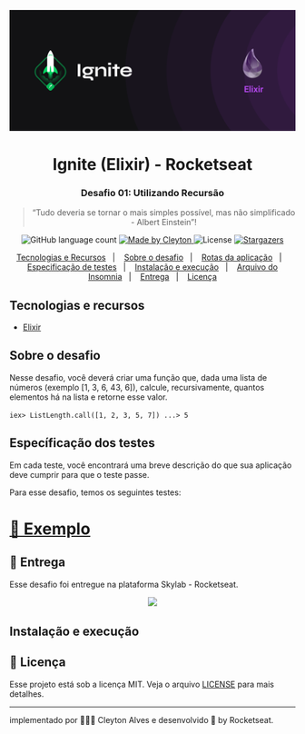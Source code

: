 
<p align="center">
  <img  src="./assets/cover-elixir.png">
</p>

<h1 align="center">
  Ignite (Elixir) - Rocketseat
</h1>

<h3 align="center">
  Desafio 01: Utilizando Recursão
</h3>

<blockquote align="center">“Tudo deveria se tornar o mais simples possível, mas não simplificado - Albert Einstein”!</blockquote>

<p align="center">
  <img alt="GitHub language count" src="https://img.shields.io/github/languages/count/cleyton1986/rocketseat-ignite-elixir-desafio01-using-recursion?color=%2304D361">

  <a href="https://www.linkedin.com/in/cleytonalves">
    <img alt="Made by Cleyton" src="https://img.shields.io/badge/Made%20by-Cleyton_Alves-Alves%2304D361">
  </a>

  <img alt="License" src="https://img.shields.io/badge/license-MIT-%2304D361">

  <a href="https://github.com/cleyton1986/rocketseat-ignite-elixir-desafio01-using-recursion/stargazers">
    <img alt="Stargazers" src="https://img.shields.io/github/stars/cleyton1986/rocketseat-ignite-elixir-desafio01-using-recursion?style=social">
  </a>
</p>

<p align="center">
  <a href="#tecnologias-e-recursos">Tecnologias e Recursos</a>&nbsp;&nbsp;&nbsp;|&nbsp;&nbsp;&nbsp;
  <a href="#sobre-o-desafio">Sobre o desafio</a>&nbsp;&nbsp;&nbsp;|&nbsp;&nbsp;&nbsp;
    <a href="#rotas-da-aplicação">Rotas da aplicação</a>&nbsp;&nbsp;&nbsp;|&nbsp;&nbsp;&nbsp;
  <a href="#específicação-dos-testes">Especificação de testes</a>&nbsp;&nbsp;&nbsp;|&nbsp;&nbsp;&nbsp;
  <a href="#instalação-e-execução">Instalação e execução</a>&nbsp;&nbsp;&nbsp;|&nbsp;&nbsp;&nbsp;
  <a href="#arquivo-do-insomnia">Arquivo do Insomnia</a>&nbsp;&nbsp;&nbsp;|&nbsp;&nbsp;&nbsp;
  <a href="#calendar-entrega">Entrega</a>&nbsp;&nbsp;&nbsp;|&nbsp;&nbsp;&nbsp;
  <a href="#memo-licença">Licença</a>
</p>


## Tecnologias e recursos

- [Elixir](https://elixir-lang.org/install.html)

## Sobre o desafio

Nesse desafio, você deverá criar uma função que, dada uma lista de números (exemplo [1, 3, 6, 43, 6]), calcule, recursivamente, quantos elementos há na lista e retorne esse valor.

``
iex> ListLength.call([1, 2, 3, 5, 7])
...> 5
``


## Específicação dos testes

Em cada teste, você encontrará uma breve descrição do que sua aplicação deve cumprir para que o teste passe.

Para esse desafio, temos os seguintes testes:

<h1 align="left">
    <a href="https://www.notion.so/Testes-test-list_length_test-exs-beef33b644d644d2aa11b29840f19864">🔗 Exemplo</a>
</h1>

## :calendar: Entrega

Esse desafio foi entregue na plataforma Skylab - Rocketseat.

<p align="center">
  <img  src="./assets/resultTeste.png">
</p>

## Instalação e execução


## :memo: Licença

Esse projeto está sob a licença MIT. Veja o arquivo [LICENSE](LICENSE) para mais detalhes.

---

 implementado por 👨🏽‍💻 Cleyton Alves e desenvolvido 💜 by Rocketseat.
